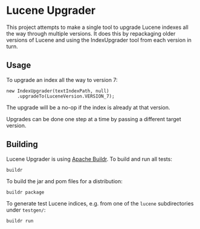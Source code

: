 Lucene Upgrader
===============

This project attempts to make a single tool to upgrade Lucene indexes all the
way through multiple versions. It does this by repackaging older versions of
Lucene and using the IndexUpgrader tool from each version in turn.


Usage
-----

To upgrade an index all the way to version 7:

    new IndexUpgrader(textIndexPath, null)
        .upgradeTo(LuceneVersion.VERSION_7);

The upgrade will be a no-op if the index is already at that version.

Upgrades can be done one step at a time by passing a different target version.


Building
--------

Lucene Upgrader is using [Apache Buildr](https://buildr.apache.org/).
To build and run all tests:

    buildr

To build the jar and pom files for a distribution:

    buildr package

To generate test Lucene indices, e.g. from one of the `lucene` subdirectories
under `testgen/`:

    buildr run


